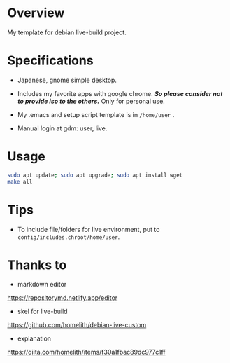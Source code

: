 # Overview

My template for debian live-build project.

# Specifications

- Japanese, gnome simple desktop.

- Includes my favorite apps with google chrome. ***So please consider not to provide iso to the others.*** Only for personal use.

- My .emacs and setup script template is in `/home/user` .
  
- Manual login at gdm: user, live.

# Usage

```bash
sudo apt update; sudo apt upgrade; sudo apt install wget
make all
```

# Tips

- To include file/folders for live environment, put to `config/includes.chroot/home/user`.

# Thanks to

- markdown editor

https://repositorymd.netlify.app/editor

- skel for live-build

https://github.com/homelith/debian-live-custom

- explanation

https://qiita.com/homelith/items/f30a1fbac89dc977c1ff


